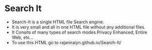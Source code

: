 <h1>Search It</h1>

<ul>
<li>Search-It is a single HTML file Search engine.</li>
<li>It is very small and all in one HTML file without any additional files.</li>
<li>It Consits of many types of search modes Privacy Enhanced, Entire Web, etc...</li>
<li>To use this HTML go to <a herf='https://rajaniraiyn.github.io/Search-It/'>rajaniraiyn.github.io/Search-It/</a></li>
</ul>
